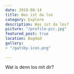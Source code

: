 ```yaml
---
date: 2019-08-14
title: Was ist da los
category: Explore
description: Was ist da los?
picture: "/profile-pic.jpg"
featured_post: true
location: Bagdad
gallery:
- "/gatsby-icon.png"

---
```

Wat is denn los mit dir?